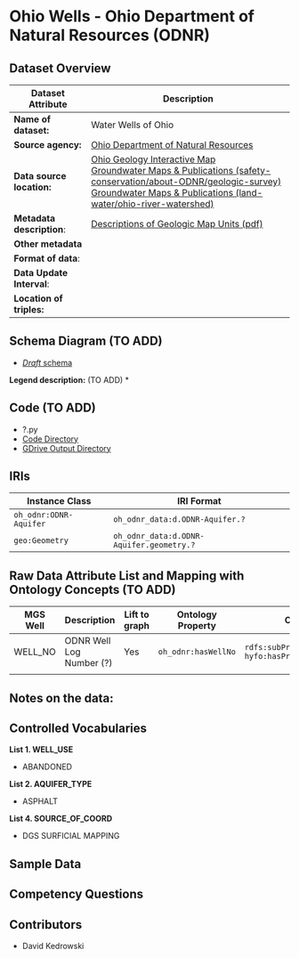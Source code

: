 # Ohio Wells - Ohio Department of Natural Resources (ODNR)

## Dataset Overview
| Dataset Attribute | Description |
| --- | --- |
| **Name of dataset:** | Water Wells of Ohio |
| **Source agency:** | [Ohio Department of Natural Resources](https://ohiodnr.gov/home) |
| **Data source location:** | [Ohio Geology Interactive Map](https://gis.ohiodnr.gov/website/dgs/geologyviewer/#) <br/> [Groundwater Maps & Publications (safety-conservation/about-ODNR/geologic-survey)](https://ohiodnr.gov/discover-and-learn/safety-conservation/about-ODNR/geologic-survey/groundwater-resources/groundwater-maps-publications) <br/> [Groundwater Maps & Publications (land-water/ohio-river-watershed)](https://ohiodnr.gov/discover-and-learn/land-water/ohio-river-watershed/groundwater-maps-publications) |
| **Metadata description**: | [Descriptions of Geologic Map Units (pdf)](https://dam.assets.ohio.gov/image/upload/ohiodnr.gov/documents/geology/OFR98_1_Shrake_2011.pdf) |
| **Other metadata** |  |
| **Format of data**: |  |
| **Data Update Interval**: |  |
| **Location of triples:** |  |

## Schema Diagram (TO ADD)
* [*Draft* schema]()

**Legend description:** (TO ADD)
* 

## Code (TO ADD)
* ?.py
* [Code Directory]()
* [GDrive Output Directory]()

## IRIs
| Instance Class | IRI Format |
| --- | --- |
| `oh_odnr:ODNR-Aquifer` | `oh_odnr_data:d.ODNR-Aquifer.?` |
| `geo:Geometry` | `oh_odnr_data:d.ODNR-Aquifer.geometry.?` |

## Raw Data Attribute List and Mapping with Ontology Concepts (TO ADD)

| MGS Well | Description | Lift to graph | Ontology Property | Comments |
| --- | --- | --- | --- | --- |
| WELL_NO | ODNR Well Log Number (?) | Yes | `oh_odnr:hasWellNo` | `rdfs:subPropertyOf hyfo:hasPrimaryStateAgencyId` |
|  |  |  |  |  |

**Notes on the data:**
- 

## Controlled Vocabularies
**List 1. WELL_USE**
* ABANDONED

**List 2. AQUIFER_TYPE**
* ASPHALT

**List 4. SOURCE_OF_COORD**
* DGS SURFICIAL MAPPING

## Sample Data

## Competency Questions 

## Contributors
* David Kedrowski
